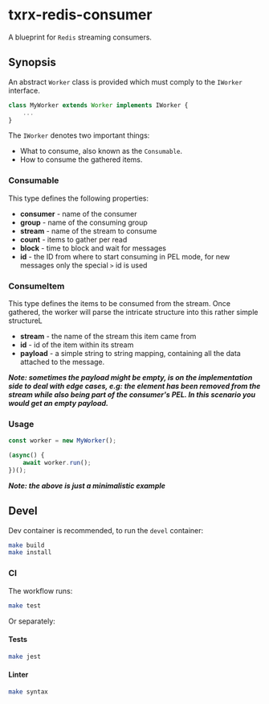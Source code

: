 # txrx-redis-consumer

A blueprint for `Redis` streaming consumers.

## Synopsis

An abstract `Worker` class is provided which must comply to the `IWorker` interface.

```typescript
class MyWorker extends Worker implements IWorker {
    ...
}
```

The `IWorker` denotes two important things:

- What to consume, also known as the `Consumable`.
- How to consume the gathered items.

### Consumable

This type defines the following properties:

- **consumer** - name of the consumer
- **group** - name of the consuming group
- **stream** - name of the stream to consume
- **count** - items to gather per read
- **block** - time to block and wait for messages
- **id** - the ID from where to start consuming in PEL mode, for new messages only the special `>` id is used

### ConsumeItem

This type defines the items to be consumed from the stream. Once gathered, the worker will parse the intricate structure into this rather simple structureL

- **stream** - the name of the stream this item came from
- **id** - id of the item within its stream
- **payload** - a simple string to string mapping, containing all the data attached to the message.

***Note: sometimes the payload might be empty, is on the implementation side to deal with edge cases, e.g: the element has been removed from the stream while also being part of the consumer's PEL. In this scenario you would get an empty payload.***

### Usage

```typescript
const worker = new MyWorker();

(async() {
    await worker.run();
})();
```

***Note: the above is just a minimalistic example***

## Devel

Dev container is recommended, to run the `devel` container:

```bash
make build
make install
```

### CI

The workflow runs:

```bash
make test
```

Or separately:

#### Tests

```bash
make jest
```

#### Linter

```bash
make syntax
```

